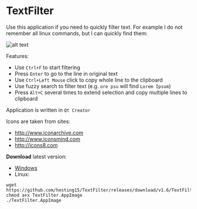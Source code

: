 # TextFilter

Use this application if you need to quickly filter text.
For example I do not remember all linux commands, but I can quickly find them:

![alt text](https://user-images.githubusercontent.com/22618607/28619107-8c1cc860-720f-11e7-84aa-4ecc2a184edc.gif)

Features:
- Use `Ctrl+F` to start filtering
- Press `Enter` to go to the line in original text
- Use `Ctrl+Left Mouse` click to copy whole line to the clipboard
- Use fuzzy search to filter text (e.g. `ore psu` will find `Lorem Ipsum`)
- Press `Alt+C` several times to extend selection and copy multiple lines to clipboard

Application is written in `Qt Creator`

Icons are taken from sites:
- http://www.iconarchive.com
- http://www.iconsmind.com
- http://icons8.com

**Download** latest version:
- [Windows](https://github.com/hesting15/TextFilter/releases)
- Linux:
```
wget https://github.com/hesting15/TextFilter/releases/download/v1.6/TextFilter.AppImage
chmod a+x TextFilter.AppImage
./TextFilter.AppImage
```
